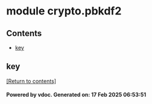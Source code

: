 # module crypto.pbkdf2


## Contents
- [key](#key)

## key
[[Return to contents]](#Contents)

#### Powered by vdoc. Generated on: 17 Feb 2025 06:53:51
